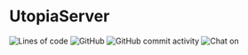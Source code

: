 # UtopiaServer

![Lines of code](https://img.shields.io/tokei/lines/github/mingmoe/UtopiaServer?style=for-the-badge)
![GitHub](https://img.shields.io/github/license/mingmoe/UtopiaServer?style=for-the-badge)
![GitHub commit activity](https://img.shields.io/github/commit-activity/m/mingmoe/UtopiaServer?style=for-the-badge)
![Chat on](https://img.shields.io/badge/chat-on%20QQ-green?style=for-the-badge&logo=appveyor)

